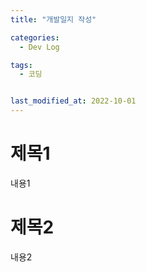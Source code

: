```yaml
---
title: "개발일지 작성"

categories:
  - Dev Log

tags:
  - 코딩


last_modified_at: 2022-10-01
---
```


# 제목1
내용1

# 제목2
내용2